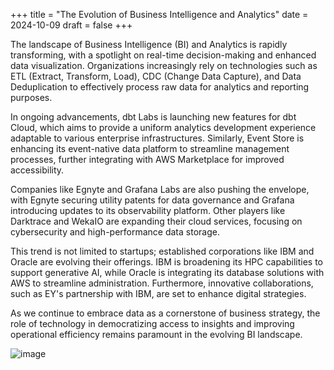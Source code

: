 +++
title = "The Evolution of Business Intelligence and Analytics"
date = 2024-10-09
draft = false
+++

The landscape of Business Intelligence (BI) and Analytics is rapidly transforming, with a spotlight on real-time decision-making and enhanced data visualization. Organizations increasingly rely on technologies such as ETL (Extract, Transform, Load), CDC (Change Data Capture), and Data Deduplication to effectively process raw data for analytics and reporting purposes.

In ongoing advancements, dbt Labs is launching new features for dbt Cloud, which aims to provide a uniform analytics development experience adaptable to various enterprise infrastructures. Similarly, Event Store is enhancing its event-native data platform to streamline management processes, further integrating with AWS Marketplace for improved accessibility.

Companies like Egnyte and Grafana Labs are also pushing the envelope, with Egnyte securing utility patents for data governance and Grafana introducing updates to its observability platform. Other players like Darktrace and WekaIO are expanding their cloud services, focusing on cybersecurity and high-performance data storage.

This trend is not limited to startups; established corporations like IBM and Oracle are evolving their offerings. IBM is broadening its HPC capabilities to support generative AI, while Oracle is integrating its database solutions with AWS to streamline administration. Furthermore, innovative collaborations, such as EY's partnership with IBM, are set to enhance digital strategies.

As we continue to embrace data as a cornerstone of business strategy, the role of technology in democratizing access to insights and improving operational efficiency remains paramount in the evolving BI landscape.

![image](../f5ee1dd2-86e0-11ef-848b-54bf6465a3fe.jpg)

